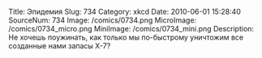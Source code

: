 Title: Эпидемия 
Slug: 734 
Category: xkcd 
Date: 2010-06-01 15:28:40 
SourceNum: 734 
Image: /comics/0734.png 
MicroImage: /comics/0734_micro.png 
MiniImage: /comics/0734_mini.png 
Description: Не хочешь поужинать, как только мы по-быстрому уничтожим все созданные нами запасы X-7? 

